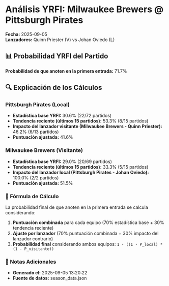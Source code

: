 # Análisis YRFI: Milwaukee Brewers @ Pittsburgh Pirates

**Fecha:** 2025-09-05  
**Lanzadores:** Quinn Priester (V) vs Johan Oviedo (L)

## 📊 Probabilidad YRFI del Partido

**Probabilidad de que anoten en la primera entrada:** 71.7%

## 🔍 Explicación de los Cálculos

### Pittsburgh Pirates (Local)
- **Estadística base YRFI:** 30.6% (22/72 partidos)
- **Tendencia reciente (últimos 15 partidos):** 53.3% (8/15 partidos)
- **Impacto del lanzador visitante (Milwaukee Brewers - Quinn Priester):** 46.2% (6/13 partidos)
- **Puntuación ajustada:** 41.6%

### Milwaukee Brewers (Visitante)
- **Estadística base YRFI:** 29.0% (20/69 partidos)
- **Tendencia reciente (últimos 15 partidos):** 33.3% (5/15 partidos)
- **Impacto del lanzador local (Pittsburgh Pirates - Johan Oviedo):** 100.0% (2/2 partidos)
- **Puntuación ajustada:** 51.5%

### 📝 Fórmula de Cálculo

La probabilidad final de que anoten en la primera entrada se calcula considerando:
1. **Puntuación combinada** para cada equipo (70% estadística base + 30% tendencia reciente)
2. **Ajuste por lanzador** (70% puntuación combinada + 30% impacto del lanzador contrario)
3. **Probabilidad final** considerando ambos equipos: `1 - ((1 - P_local) * (1 - P_visitante))`

### 📌 Notas Adicionales

- **Generado el:** 2025-09-05 13:20:22
- **Fuente de datos:** season_data.json
